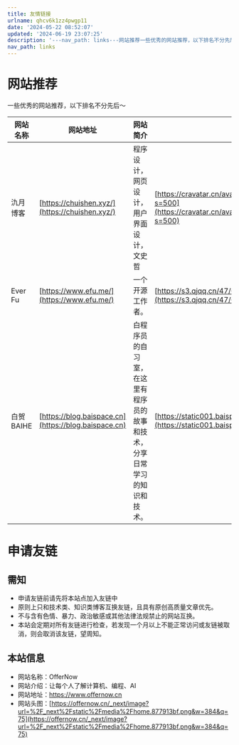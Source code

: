 ```yaml
---
title: 友情链接
urlname: qhcv6k1zz4pwgp11
date: '2024-05-22 08:52:07'
updated: '2024-06-19 23:07:25'
description: '---nav_path: links---网站推荐一些优秀的网站推荐，以下排名不分先后～网站名称网站地址网站简介网站头图氿月博客https://chuishen.xyz/程序设计，网页设计，用户界面设计，文史哲https://cravatar.cn/avatar/57ff1222a81493a...'
nav_path: links
---
```

# 网站推荐
一些优秀的网站推荐，以下排名不分先后～

| 网站名称 | 网站地址 | 网站简介 | 网站头图 |
| --- | --- | --- | --- |
| 氿月博客 | [https://chuishen.xyz/](https://chuishen.xyz/) | 程序设计，网页设计，用户界面设计，文史哲 | [https://cravatar.cn/avatar/57ff1222a81493a0e72782530e77b269?s=500](https://cravatar.cn/avatar/57ff1222a81493a0e72782530e77b269?s=500) |
| Ever Fu | [https://www.efu.me/](https://www.efu.me/) | 一个开源工作者。 | [https://s3.qjqq.cn/47/6625c1a86d7fd.webp!color](https://s3.qjqq.cn/47/6625c1a86d7fd.webp!color) |
| 白贺BAIHE | [https://blog.baispace.cn](https://blog.baispace.cn) | 白程序员的自习室，在这里有程序员的故事和技术，分享日常学习的知识和技术。 |  [https://static001.baispace.cn/pubimg/logo.png](https://static001.baispace.cn/pubimg/logo.png) |

# 申请友链
## 需知

- 申请友链前请先将本站点加入友链中
- 原则上只和技术类、知识类博客互换友链，且具有原创高质量文章优先。
- 不与含有色情、暴力、政治敏感或其他法律法规禁止的网站互换。
- 本站会定期对所有友链进行检查，若发现一个月以上不能正常访问或友链被取消，则会取消该友链，望周知。

## 本站信息

- 网站名称：OfferNow
- 网站介绍：让每个人了解计算机、编程、AI
- 网站地址：https://www.offernow.cn
- 网站头图：[https://offernow.cn/_next/image?url=%2F_next%2Fstatic%2Fmedia%2Fhome.877913bf.png&w=384&q=75](https://offernow.cn/_next/image?url=%2F_next%2Fstatic%2Fmedia%2Fhome.877913bf.png&w=384&q=75)
